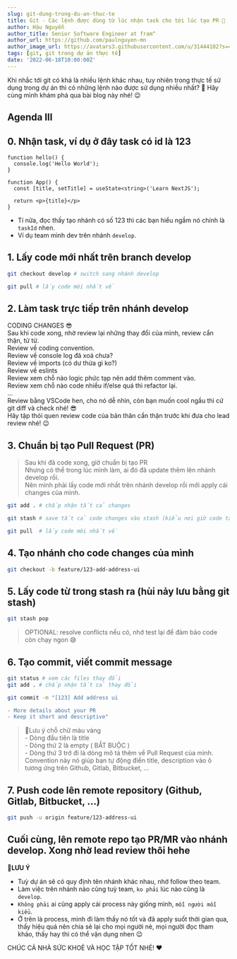 ```yaml
---
slug: git-dung-trong-du-an-thuc-te
title: Git - Các lệnh được dùng từ lúc nhận task cho tới lúc tạo PR 🎉
author: Hậu Nguyễn
author_title: Senior Software Engineer at fram^
author_url: https://github.com/paulnguyen-mn
author_image_url: https://avatars3.githubusercontent.com/u/31444102?s=400&u=c545a527aa31843e1361462e410c0f51863e8e26&v=4
tags: [git, git trong dự án thực tế]
date: '2022-06-18T10:00:00Z'
---
```


Khi nhắc tới git có khá là nhiều lệnh khác nhau, tuy nhiên trong thực tế sử dụng trong dự án thì có những lệnh nào được sử dụng nhiều nhất? 🤔 Hãy cùng mình khám phá qua bài blog này nhé! 😉

<!-- truncate-->

## Agenda III

## 0. Nhận task, ví dụ ở đây task có id là 123

```js[class="line-numbers"]
function hello() {
  console.log('Hello World');
}
```

```tsx[data-line="1-2,4"]
function App() {
  const [title, setTitle] = useState<string>('Learn NextJS');

  return <p>{title}</p>
}
```

- Tí nữa, đọc thấy tạo nhánh có số 123 thì các bạn hiểu ngầm nó chính là `taskId` nhen.
- Ví dụ team mình dev trên nhánh `develop`.

## 1. Lấy code mới nhất trên branch develop

```sh
git checkout develop # switch sang nhánh develop

git pull # lấy code mới nhất về
```

## 2. Làm task trực tiếp trên nhánh develop

CODING CHANGES 😎
<br />Sau khi code xong, nhờ review lại những thay đổi của mình, review cẩn thận, từ từ.
<br />Review về coding convention.
<br />Review về console log đã xoá chưa?
<br />Review về imports (có dư thừa gì ko?)
<br />Review về eslints
<br />Review xem chỗ nào logic phức tạp nên add thêm comment vào.
<br />Review xem chỗ nào code nhiều if/else quá thì refactor lại.
<br />...
<br />Review bằng VSCode hen, cho nó dễ nhìn, còn bạn muốn cool ngầu thì cứ git diff và check nhé! 😎
<br />Hãy tập thói quen review code của bản thân cẩn thận trước khi đưa cho lead review nhé! 😉

## 3. Chuẩn bị tạo Pull Request (PR)

> Sau khi đã code xong, giờ chuẩn bị tạo PR
> <br />Nhưng có thể trong lúc mình làm, ai đó đã update thêm lên nhánh develop rồi.
> <br />Nên mình phải lấy code mới nhất trên nhánh develop rồi mới apply cái changes của mình.

```sh
git add . # chấp nhận tất cả changes

git stash # save tất cả code changes vào stash (kiểu nơi giữ code tạm)

git pull  # lấy code mới nhất về
```

## 4. Tạo nhánh cho code changes của mình

```sh
git checkout -b feature/123-add-address-ui
```

## 5. Lấy code từ trong stash ra (hùi nảy lưu bằng git stash)

```sh
git stash pop
```

> OPTIONAL: resolve conflicts nếu có, nhớ test lại để đảm bảo code còn chạy ngon 😅

## 6. Tạo commit, viết commit message

```sh
git status # xem các files thay đổi
git add . # chấp nhận tất cả thay đổi

git commit -m "[123] Add address ui

- More details about your PR
- Keep it short and descriptive"
```

> 📝Lưu ý chỗ chữ màu vàng
> <br/> - Dòng đầu tiên là title
> <br/> - Dòng thứ 2 là empty ( BẮT BUỘC )
> <br/> - Dòng thứ 3 trở đi là dòng mô tả thêm về Pull Request của mình.
> <br/> Convention này nó giúp bạn tự động điền title, description vào ô tương ứng trên Github, Gitlab, Bitbucket, ...

## 7. Push code lên remote repository (Github, Gitlab, Bitbucket, ...)

```sh
git push -u origin feature/123-address-ui
```

## Cuối cùng, lên remote repo tạo PR/MR vào nhánh develop. Xong nhờ lead review thôi hehe

**📝LƯU Ý**

- Tuỳ dự án sẽ có quy định tên nhánh khác nhau, nhớ follow theo team.
- Làm việc trên nhánh nào cũng tuỳ team, `ko phải` lúc nào cũng là `develop`.
- `Không phải` ai cũng apply cái process này giống mình, `mỗi người mỗi kiểu`.
- Ở trên là process, mình đi làm thấy nó tốt và đã apply suốt thời gian qua, thấy hiệu quả nên chia sẻ lại cho mọi người nè, mọi người đọc tham khảo, thấy hay thì có thể vận dụng nhen 😉

CHÚC CẢ NHÀ SỨC KHOẺ VÀ HỌC TẬP TỐT NHÉ! ❤️
